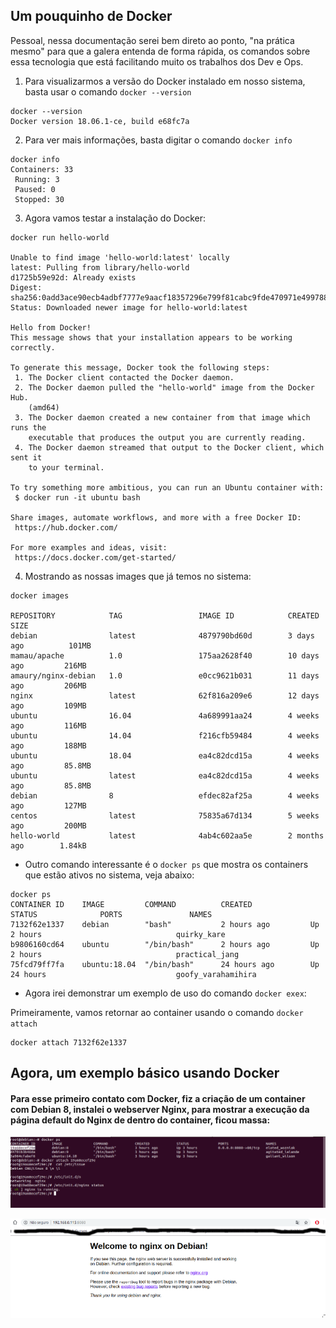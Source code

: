## Um pouquinho de Docker

Pessoal, nessa documentação serei bem direto ao ponto, "na prática mesmo" para que a galera entenda de forma rápida, os comandos sobre essa tecnologia que está facilitando muito os trabalhos dos Dev e Ops.



1) Para visualizarmos a versão do Docker instalado em nosso sistema, basta usar o comando `docker --version`
```
docker --version 
Docker version 18.06.1-ce, build e68fc7a
```
2) Para ver mais informações, basta digitar o comando `docker info`
```
docker info 
Containers: 33
 Running: 3
 Paused: 0
 Stopped: 30
```
3) Agora vamos testar a instalação do Docker:
```
docker run hello-world

Unable to find image 'hello-world:latest' locally
latest: Pulling from library/hello-world
d1725b59e92d: Already exists 
Digest: sha256:0add3ace90ecb4adbf7777e9aacf18357296e799f81cabc9fde470971e499788
Status: Downloaded newer image for hello-world:latest

Hello from Docker!
This message shows that your installation appears to be working correctly.

To generate this message, Docker took the following steps:
 1. The Docker client contacted the Docker daemon.
 2. The Docker daemon pulled the "hello-world" image from the Docker Hub.
    (amd64)
 3. The Docker daemon created a new container from that image which runs the
    executable that produces the output you are currently reading.
 4. The Docker daemon streamed that output to the Docker client, which sent it
    to your terminal.

To try something more ambitious, you can run an Ubuntu container with:
 $ docker run -it ubuntu bash

Share images, automate workflows, and more with a free Docker ID:
 https://hub.docker.com/

For more examples and ideas, visit:
 https://docs.docker.com/get-started/
```

4) Mostrando as nossas images que já temos no sistema:
```
docker images

REPOSITORY            TAG                 IMAGE ID            CREATED             SIZE
debian                latest              4879790bd60d        3 days ago          101MB
mamau/apache          1.0                 175aa2628f40        10 days ago         216MB
amaury/nginx-debian   1.0                 e0cc9621b031        11 days ago         206MB
nginx                 latest              62f816a209e6        12 days ago         109MB
ubuntu                16.04               4a689991aa24        4 weeks ago         116MB
ubuntu                14.04               f216cfb59484        4 weeks ago         188MB
ubuntu                18.04               ea4c82dcd15a        4 weeks ago         85.8MB
ubuntu                latest              ea4c82dcd15a        4 weeks ago         85.8MB
debian                8                   efdec82af25a        4 weeks ago         127MB
centos                latest              75835a67d134        5 weeks ago         200MB
hello-world           latest              4ab4c602aa5e        2 months ago        1.84kB
```

- Outro comando interessante é o `docker ps` que mostra os containers que estão ativos no sistema, veja abaixo:
```
docker ps
CONTAINER ID    IMAGE         COMMAND          CREATED             STATUS              PORTS               NAMES
7132f62e1337    debian        "bash"           2 hours ago         Up 2 hours                              quirky_kare
b9806160cd64    ubuntu        "/bin/bash"      2 hours ago         Up 2 hours                              practical_jang
75fcd79ff7fa    ubuntu:18.04  "/bin/bash"      24 hours ago        Up 24 hours                             goofy_varahamihira
```

- Agora irei demonstrar um exemplo de uso do comando `docker exex`:

Primeiramente, vamos retornar ao container usando o comando `docker attach`
```
docker attach 7132f62e1337
```



## Agora, um exemplo básico usando Docker

#### Para esse primeiro contato com Docker, fiz a criação de um container com Debian 8, instalei o webserver Nginx, para mostrar a execução da página default do Nginx de dentro do container, ficou massa:

![Docker](images/docker1.png)

![Docker](images/docker.png)
